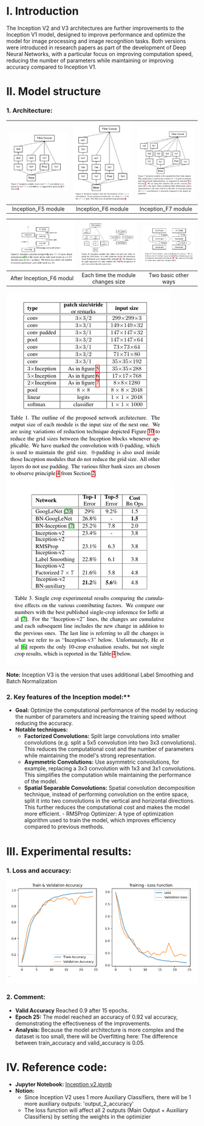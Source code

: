 # I. Introduction

The Inception V2 and V3 architectures are further improvements to the Inception V1 model, designed to improve performance and optimize the model for image processing and image recognition tasks. Both versions were introduced in research papers as part of the development of Deep Neural Networks, with a particular focus on improving computation speed, reducing the number of parameters while maintaining or improving accuracy compared to Inception V1.

# II. Model structure

### 1. Architecture:

| ![image](https://github.com/MinhKint/CNN/blob/main/Inception/Inception%20v2%20%2B%20v3/Image/Figure%205.png) | ![image](https://github.com/MinhKint/CNN/blob/main/Inception/Inception%20v2%20%2B%20v3/Image/Figure%206.png) | ![image](https://github.com/MinhKint/CNN/blob/main/Inception/Inception%20v2%20%2B%20v3/Image/Figure%207.png) |
|:------------------------------:|:------------------------------:|:------------------------------:|
| Inception_F5 module  | Inception_F6 module  | Inception_F7 module  |

| ![image](https://github.com/MinhKint/CNN/blob/main/Inception/Inception%20v2%20%2B%20v3/Image/Figure%208.png) | ![image](https://github.com/MinhKint/CNN/blob/main/Inception/Inception%20v2%20%2B%20v3/Image/Figure%2010.png)| ![image](https://github.com/MinhKint/CNN/blob/main/Inception/Inception%20v2%20%2B%20v3/Image/Figure%209.png) |
|:------------------------------:|:------------------------------:|:------------------------------:|
| After Inception_F6 modul  | Each time the module changes size  | Two basic other ways  |

![image](https://github.com/MinhKint/CNN/blob/main/Inception/Inception%20v2%20%2B%20v3/Image/Architecture%20%2B%20Layer%20Inception%20v2.png) ![image](https://github.com/MinhKint/CNN/blob/main/Inception/Inception%20v2%20%2B%20v3/Image/Architecture%20%2B%20Layer%20Inception%20v3.png)

**Note:** Inception V3 is the version that uses additional Label Smoothing and Batch Normalization

### 2. Key features of the Inception model:**

- **Goal:** Optimize the computational performance of the model by reducing the number of parameters and increasing the training speed without reducing the accuracy.
- **Notable techniques:**
  - **Factorized Convolutions:** Split large convolutions into smaller convolutions (e.g. split a 5x5 convolution into two 3x3 convolutions). This reduces the computational cost and the number of parameters while maintaining the model's strong representation.
  - **Asymmetric Convolutions:** Use asymmetric convolutions, for example, replacing a 3x3 convolution with 1x3 and 3x1 convolutions. This simplifies the computation while maintaining the performance of the model.
  - **Spatial Separable Convolutions:** Spatial convolution decomposition technique, instead of performing convolution on the entire space, split it into two convolutions in the vertical and horizontal directions. This further reduces the computational cost and makes the model more efficient. - RMSProp Optimizer: A type of optimization algorithm used to train the model, which improves efficiency compared to previous methods.

# III. Experimental results:

### 1. Loss and accuracy: 

![Training Results](https://github.com/MinhKint/CNN/blob/main/Inception/Inception%20v2%20%2B%20v3/Image/result_v2.png)

### 2. Comment: 

- **Valid Accuracy** Reached 0.9 after 15 epochs.
- **Epoch 25:** The model reached an accuracy of 0.92 val accuracy, demonstrating the effectiveness of the improvements.
- **Analysis:** Because the model architecture is more complex and the dataset is too small, there will be Overfitting here: The difference between train_accuracy and valid_accuracy is 0.05.

# IV. Reference code:

- **Jupyter Notebook:** [Inception v2.ipynb](https://github.com/MinhKint/CNN/blob/main/Inception/Inception%20v2%20%2B%20v3/Inception%20v2/Inception%20v2.ipynb)
- **Notion:**
  - Since Inception V2 uses 1 more Auxiliary Classifiers, there will be 1 more auxiliary outputs: 'output_2_accuracy'
  - The loss function will affect all 2 outputs (Main Output + Auxiliary Classifiers) by setting the weights in the optimizier
